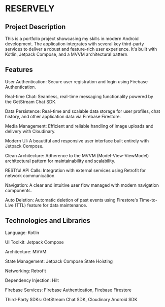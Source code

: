 # RESERVELY

## Project Description
This is a portfolio project showcasing my skills in modern Android development. The application integrates with several key third-party services to deliver a robust and feature-rich user experience. It's built with Kotlin, Jetpack Compose, and a MVVM architectural pattern.

## Features
User Authentication: Secure user registration and login using Firebase Authentication.

Real-time Chat: Seamless, real-time messaging functionality powered by the GetStream Chat SDK.

Data Persistence: Real-time and scalable data storage for user profiles, chat history, and other application data via Firebase Firestore.

Media Management: Efficient and reliable handling of image uploads and delivery with Cloudinary.

Modern UI: A beautiful and responsive user interface built entirely with Jetpack Compose.

Clean Architecture: Adherence to the MVVM (Model-View-ViewModel) architectural pattern for maintainability and scalability.

RESTful API Calls: Integration with external services using Retrofit for network communication.

Navigation: A clear and intuitive user flow managed with modern navigation components.

Auto Deletion: Automatic deletion of past events using Firestore's Time-to-Live (TTL) feature for data maintenance.

## Technologies and Libraries
Language: Kotlin

UI Toolkit: Jetpack Compose

Architecture: MVVM

State Management: Jetpack Compose State Hoisting

Networking: Retrofit

Dependency Injection: Hilt

Firebase Services: Firebase Authentication, Firebase Firestore

Third-Party SDKs: GetStream Chat SDK, Cloudinary Android SDK
